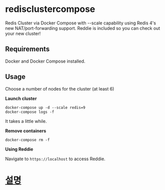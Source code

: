 
# redisclustercompose

Redis Cluster via Docker Compose with --scale capability using Redis 4's new NAT/port-forwarding support. 
Reddie is included so you can check out your new cluster!

## Requirements

Docker and Docker Compose installed.

## Usage

Choose a number of nodes for the cluster (at least 6)

**Launch cluster**

    docker-compose up -d --scale redis=9
    docker-compose logs -f
    
It takes a little while.
    
**Remove containers**

    docker-compose rm -f
    
**Using Reddie**

Navigate to `https://localhost` to access Reddie.

# [설명](https://get-reddie.com/blog/redis4-cluster-docker-compose/)

